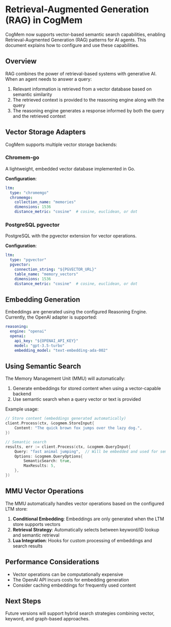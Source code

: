 # Retrieval-Augmented Generation (RAG) in CogMem

CogMem now supports vector-based semantic search capabilities, enabling Retrieval-Augmented Generation (RAG) patterns for AI agents. This document explains how to configure and use these capabilities.

## Overview

RAG combines the power of retrieval-based systems with generative AI. When an agent needs to answer a query:

1. Relevant information is retrieved from a vector database based on semantic similarity
2. The retrieved context is provided to the reasoning engine along with the query
3. The reasoning engine generates a response informed by both the query and the retrieved context

## Vector Storage Adapters

CogMem supports multiple vector storage backends:

### Chromem-go

A lightweight, embedded vector database implemented in Go.

**Configuration**:
```yaml
ltm:
  type: "chromemgo"
  chromemgo:
    collection_name: "memories"
    dimensions: 1536
    distance_metric: "cosine"  # cosine, euclidean, or dot
```

### PostgreSQL pgvector

PostgreSQL with the pgvector extension for vector operations.

**Configuration**:
```yaml
ltm:
  type: "pgvector"
  pgvector:
    connection_string: "${PGVECTOR_URL}"
    table_name: "memory_vectors"
    dimensions: 1536
    distance_metric: "cosine"  # cosine, euclidean, or dot
```

## Embedding Generation

Embeddings are generated using the configured Reasoning Engine. Currently, the OpenAI adapter is supported:

```yaml
reasoning:
  engine: "openai"
  openai:
    api_key: "${OPENAI_API_KEY}"
    model: "gpt-3.5-turbo"
    embedding_model: "text-embedding-ada-002"
```

## Using Semantic Search

The Memory Management Unit (MMU) will automatically:

1. Generate embeddings for stored content when using a vector-capable backend
2. Use semantic search when a query vector or text is provided

Example usage:

```go
// Store content (embeddings generated automatically)
client.Process(ctx, &cogmem.StoreInput{
    Content: "The quick brown fox jumps over the lazy dog.",
})

// Semantic search
results, err := client.Process(ctx, &cogmem.QueryInput{
    Query: "fast animal jumping",  // Will be embedded and used for semantic search
    Options: &cogmem.QueryOptions{
        SemanticSearch: true,
        MaxResults: 5,
    },
})
```

## MMU Vector Operations

The MMU automatically handles vector operations based on the configured LTM store:

1. **Conditional Embedding**: Embeddings are only generated when the LTM store supports vectors
2. **Retrieval Strategy**: Automatically selects between keyword/ID lookup and semantic retrieval
3. **Lua Integration**: Hooks for custom processing of embeddings and search results

## Performance Considerations

- Vector operations can be computationally expensive
- The OpenAI API incurs costs for embedding generation
- Consider caching embeddings for frequently used content

## Next Steps

Future versions will support hybrid search strategies combining vector, keyword, and graph-based approaches.